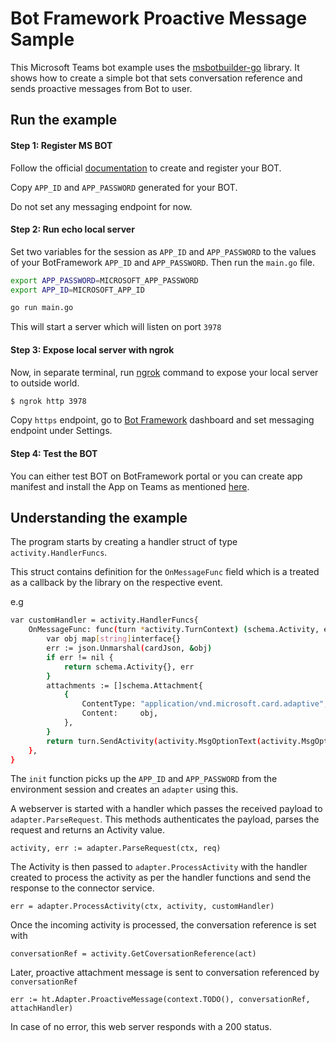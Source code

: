 # Bot Framework Proactive Message Sample

This Microsoft Teams bot example uses the [msbotbuilder-go](https://github.com/fasttrack-solutions/msbotbuilder-go) library. It shows how to create a simple bot that sets conversation reference and sends proactive messages from Bot to user.

## Run the example

#### Step 1: Register MS BOT

Follow the official [documentation](https://docs.microsoft.com/en-us/microsoftteams/platform/bots/how-to/create-a-bot-for-teams#register-your-web-service-with-the-bot-framework) to create and register your BOT.

Copy `APP_ID` and `APP_PASSWORD` generated for your BOT.

Do not set any messaging endpoint for now.

#### Step 2: Run echo local server

Set two variables for the session as `APP_ID` and `APP_PASSWORD` to the values of your BotFramework `APP_ID` and `APP_PASSWORD`. Then run the `main.go` file.

```bash
export APP_PASSWORD=MICROSOFT_APP_PASSWORD
export APP_ID=MICROSOFT_APP_ID

go run main.go
```

This will start a server which will listen on port `3978`

#### Step 3: Expose local server with ngrok

Now, in separate terminal, run [ngrok](https://ngrok.com/download) command to expose your local server to outside world.

```sh
$ ngrok http 3978
```

Copy `https` endpoint, go to [Bot Framework](https://dev.botframework.com/bots) dashboard and set messaging endpoint under Settings.

#### Step 4: Test the BOT

You can either test BOT on BotFramework portal or you can create app manifest and install the App on Teams as mentioned [here](https://docs.microsoft.com/en-us/microsoftteams/platform/bots/how-to/create-a-bot-for-teams#create-your-app-manifest-and-package).


## Understanding the example

The program starts by creating a handler struct of type `activity.HandlerFuncs`.

This struct contains definition for the `OnMessageFunc` field which is a treated as a callback by the library on the respective event.

e.g
```bash
var customHandler = activity.HandlerFuncs{
	OnMessageFunc: func(turn *activity.TurnContext) (schema.Activity, error) {
		var obj map[string]interface{}
		err := json.Unmarshal(cardJson, &obj)
		if err != nil {
			return schema.Activity{}, err
		}
		attachments := []schema.Attachment{
			{
				ContentType: "application/vnd.microsoft.card.adaptive",
				Content:     obj,
			},
		}
		return turn.SendActivity(activity.MsgOptionText(activity.MsgOptionAttachments(attachments))
	},
}
```

The `init` function picks up the `APP_ID` and `APP_PASSWORD` from the environment session and creates an `adapter` using this.


A webserver is started with a handler which passes the received payload to `adapter.ParseRequest`. This methods authenticates the payload, parses the request and returns an Activity value.

```
activity, err := adapter.ParseRequest(ctx, req)
```
  

The Activity is then passed to `adapter.ProcessActivity` with the handler created to process the activity as per the handler functions and send the response to the connector service.

```
err = adapter.ProcessActivity(ctx, activity, customHandler)
```

Once the incoming activity is processed, the conversation reference is set with

```
conversationRef = activity.GetCoversationReference(act)
```

Later, proactive attachment message is sent to conversation referenced by `conversationRef`

```
err := ht.Adapter.ProactiveMessage(context.TODO(), conversationRef, attachHandler)
```

In case of no error, this web server responds with a 200 status.
